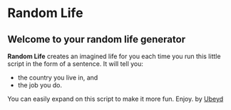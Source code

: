 # Random Life

## Welcome to your random life generator

**Random Life** creates an imagined life for you each time you run this little script in the form of a sentence. It will tell you:
- the country you live in, and
- the job you do.

You can easily expand on this script to make it more fun. Enjoy. 
by [Ubeyd](https://github.com/Ubeydu)
